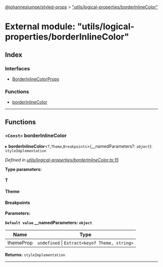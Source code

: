 [@johanneslumpe/styled-props](../README.md) > ["utils/logical-properties/borderInlineColor"](../modules/_utils_logical_properties_borderinlinecolor_.md)

# External module: "utils/logical-properties/borderInlineColor"

## Index

### Interfaces

* [BorderInlineColorProps](../interfaces/_utils_logical_properties_borderinlinecolor_.borderinlinecolorprops.md)

### Functions

* [borderInlineColor](_utils_logical_properties_borderinlinecolor_.md#borderinlinecolor)

---

## Functions

<a id="borderinlinecolor"></a>

### `<Const>` borderInlineColor

▸ **borderInlineColor**<`T`,`Theme`,`Breakpoints`>(__namedParameters?: *`object`*): `styleImplementation`

*Defined in [utils/logical-properties/borderInlineColor.ts:15](https://github.com/johanneslumpe/styled-props/blob/8e709f1/src/utils/logical-properties/borderInlineColor.ts#L15)*

**Type parameters:**

#### T 
#### Theme 
#### Breakpoints 
**Parameters:**

**`Default value` __namedParameters: `object`**

| Name | Type |
| ------ | ------ |
| themeProp | `undefined` \| `Extract<keyof Theme, string>` |

**Returns:** `styleImplementation`

___

